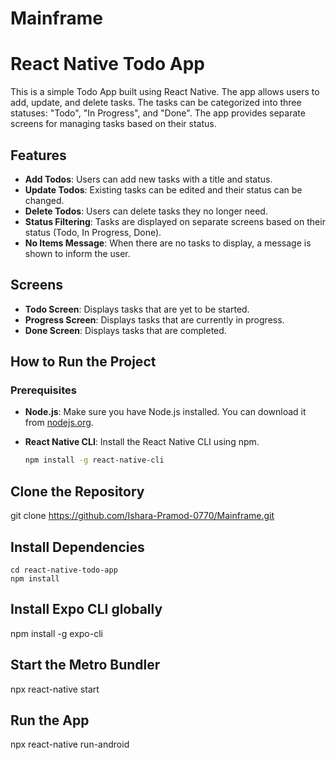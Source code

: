 # Mainframe

# React Native Todo App

This is a simple Todo App built using React Native. The app allows users to add, update, and delete tasks. The tasks can be categorized into three statuses: "Todo", "In Progress", and "Done". The app provides separate screens for managing tasks based on their status.

## Features

- **Add Todos**: Users can add new tasks with a title and status.
- **Update Todos**: Existing tasks can be edited and their status can be changed.
- **Delete Todos**: Users can delete tasks they no longer need.
- **Status Filtering**: Tasks are displayed on separate screens based on their status (Todo, In Progress, Done).
- **No Items Message**: When there are no tasks to display, a message is shown to inform the user.

## Screens

- **Todo Screen**: Displays tasks that are yet to be started.
- **Progress Screen**: Displays tasks that are currently in progress.
- **Done Screen**: Displays tasks that are completed.

## How to Run the Project

### Prerequisites

- **Node.js**: Make sure you have Node.js installed. You can download it from [nodejs.org](https://nodejs.org/).
- **React Native CLI**: Install the React Native CLI using npm.
  
  ```bash
  npm install -g react-native-cli

## Clone the Repository

git clone https://github.com/Ishara-Pramod-0770/Mainframe.git

## Install Dependencies

```
cd react-native-todo-app
npm install
```

## Install Expo CLI globally

npm install -g expo-cli

## Start the Metro Bundler

npx react-native start

## Run the App

npx react-native run-android
